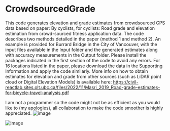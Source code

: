 # CrowdsourcedGrade
This code generates elevation and grade estimates from crowdsourced GPS data based on paper: By cyclists, for cyclists: Road grade and elevation estimation from crowd-sourced fitness application data. The code describes two methods detailed in the paper (method 1 and method 2). An example is provided for Burrard Bridge in the City of Vancouver, with the input files available in the Input folder and the generated estimates along with accuracy measurements in the Output folder.
Please install the packages indicated in the first section of the code to avoid any errors.
For 16 locations listed in the paper, please download the data in the Supporting Information and apply the code similarly.
More info on how to obtain estimates for elevation and grade from other sources (such as LiDAR point cloud or Digital Elevation Models) is available here: https://civil-reactlab.sites.olt.ubc.ca/files/2022/11/Masri_2019_Road-grade-estimates-for-bicycle-travel-analysis.pdf

I am not a programmer so the code might not be as efficient as you would like to (my apologies), all collaboration to make the code smoother is highly appreciated.
![image](https://github.com/elmiraberjisian/CrowdsourcedGrade/assets/37647392/d4adaf21-76f2-40dd-9d21-1e46735bb4e7)


![image](https://github.com/elmiraberjisian/CrowdsourcedGrade/assets/37647392/5d6bd2f4-41a9-4c9f-957a-c3b48a294c70)
